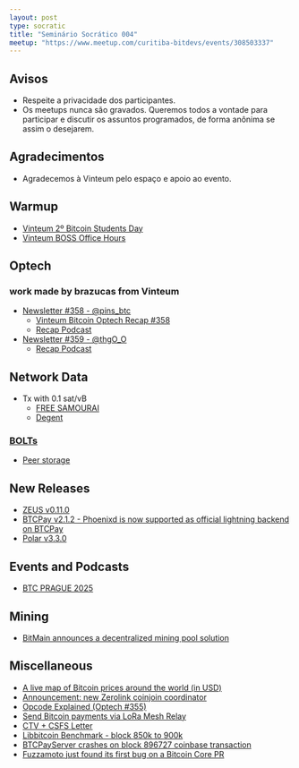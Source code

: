 ```yaml
---
layout: post
type: socratic
title: "Seminário Socrático 004"
meetup: "https://www.meetup.com/curitiba-bitdevs/events/308503337"
---
```


## Avisos
- Respeite a privacidade dos participantes.
- Os meetups nunca são gravados. Queremos todos a vontade para participar e discutir os assuntos programados, de forma anônima se assim o desejarem.

## Agradecimentos
- Agradecemos à Vinteum pelo espaço e apoio ao evento.

## Warmup
- [Vinteum 2º Bitcoin Students Day](https://x.com/Vinteum_org/status/1937560321805488241)
- [Vinteum BOSS Office Hours](https://x.com/Vinteum_org/status/1935010149724205322)

## Optech
### work made by brazucas from Vinteum
- [Newsletter #358 - @pins_btc](https://bitcoinops.org/en/newsletters/2025/06/13/#lnd-9127)
  - [Vinteum Bitcoin Optech Recap #358](https://fountain.fm/episode/AqwOIftN9gID3AW1TxqP)
  - [Recap Podcast](https://bitcoinops.org/en/podcast/2025/06/17/)
- [Newsletter #359 - @thgO_O](https://bitcoinops.org/en/newsletters/2025/06/20/#btcpay-server-6755)
  - [Recap Podcast](https://bitcoinops.org/en/podcast/2025/06/24/)

## Network Data
- Tx with 0.1 sat/vB
  - [FREE SAMOURAI](https://xcancel.com/ottosch_/status/1935712233230639176)
  - [Degent](https://xcancel.com/mononautical/status/1936223502446522613)

### [BOLTs](https://github.com/lightningnetwork/lightning-rfc)
- [Peer storage](https://github.com/lightning/bolts/pull/1110)

## New Releases
- [ZEUS v0.11.0](https://blog.zeusln.com/new-release-zeus-v0-11-0/)
- [BTCPay v2.1.2 - Phoenixd is now supported as official lightning backend on BTCPay](https://x.com/PhoenixWallet/status/1932132318514184481)
- [Polar v3.3.0](https://github.com/jamaljsr/polar/releases/tag/v3.3.0)

## Events and Podcasts
- [BTC PRAGUE 2025](https://btcprague.com)

## Mining
- [BitMain announces a decentralized mining pool solution](https://x.com/bitmaintech/status/1927581481674670492)

## Miscellaneous
- [A live map of Bitcoin prices around the world (in USD)](https://x.com/_miguelmedeiros/status/1934570640163676355)
- [Announcement: new Zerolink coinjoin coordinator](https://ashigaru.rs/news/announcement-whirlpool/)
- [Opcode Explained (Optech #355)](https://opcodeexplained.com/)
- [Send Bitcoin payments via LoRa Mesh Relay](https://github.com/eddieoz/btcmesh)
- [CTV + CSFS Letter](https://ctv-csfs.com/)
- [Libbitcoin Benchmark - block 850k to 900k](https://x.com/evoskuil/status/1928622942692286838)
- [BTCPayServer crashes on block 896727 coinbase transaction](https://x.com/btcpayserver/status/1922845019494318519)
- [Fuzzamoto just found its first bug on a Bitcoin Core PR](https://x.com/dergoegge/status/1936093236226871794)
